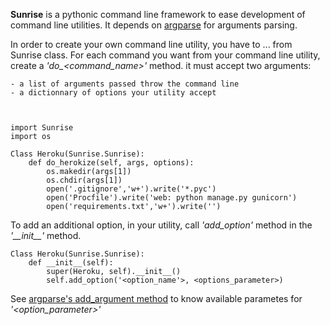 
**Sunrise** is a pythonic command line framework to ease development of command line utilities.
It depends on [argparse](http://code.google.com/argparse/) for arguments parsing.

In order to create your own command line utility, you have to ... from Sunrise class.
For each command you want from your command line utility, create a *'do_<command_name>'* method.
it must accept two arguments:

    - a list of arguments passed throw the command line
    - a dictionnary of options your utility accept



    import Sunrise
    import os

    Class Heroku(Sunrise.Sunrise):
        def do_herokize(self, args, options):
            os.makedir(args[1])
            os.chdir(args[1])
            open('.gitignore','w+').write('*.pyc')
            open('Procfile').write('web: python manage.py gunicorn')
            open('requirements.txt','w+').write('')




To add an additional option, in your utility, call *'add_option'* method in the *'\_\_init\_\_'* method.

    Class Heroku(Sunrise.Sunrise):
        def __init__(self):
            super(Heroku, self).__init__()
            self.add_option('<option_name'>, <options_parameter>)

See [argparse's add\_argument method](http://argparse.googlecode.com/svn/trunk/doc/add_argument.html) to know available parametes for *'<option_parameter>'*
